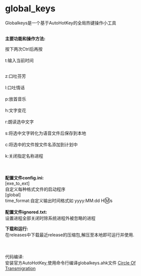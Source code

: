 # global_keys
Globalkeys是一个基于AutoHotKey的全局热键操作小工具</br></br>

<b>主要功能和操作方法:</b></br>


按下两次Ctrl后再按</br></br>
t:输入当前时间</br></br>

z:口吐芬芳</br></br>
l:口吐情话</br></br>
p:放首音乐</br></br>
h:文字变花</br></br>
r:朗读选中文字</br></br>
s:将选中文字转化为语音文件后保存到本地</br></br>
c:将选中的文件按文件名添加到计划中</br></br>
k:关闭指定名称进程</br></br></br></br>
<b>配置文件config.ini:</b></br>
[exe_to_ext]</br>
自定义每种格式文件的启动程序</br>
[global]</br>
time_format:自定义输出时间格式如 yyyy:MM:dd H:m:s</br></br>
<b>配置文件ignored.txt:</b></br>
设置进程全部关闭时除系统进程外被忽略的进程</br>


<b>下载和运行:</b></br>
在releases中下载最近release的压缩包,解压至本地即可运行并使用.</br></br></br></br>
代码编译:</br>
安装官方AutoHotKey,使用命令行编译globalkeys.ahk文件
<a href="http://music.163.com/song?id=26328713&userid=480586877">Circle Of Transmigration</a>
